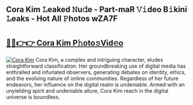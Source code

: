 ## Cora Kim 𝙻eaked 𝙽u𝚍e - Part-maR 𝚅𝚒deo B𝚒kini 𝙻eaks - Hot All 𝙿hotos wZA7F

# <h2><a href="http://ld2j00w.urlbe.top/?page=Cora+Kim">🔗🔗👉👉 Cora Kim P𝚑oto𝚜Vid𝚎o</a></h2>

[![Cora Kim](https://i.imgur.com/eBuTRDB.gif)](http://ld2j00w.urlbe.top/?page=Cora+Kim)
Cora Kim, a complex and intriguing character, eludes straightforward classification. Her groundbreaking use of digital media has enthralled and infuriated observers, generating debates on identity, ethics, and the evolving nature of online communities. Regardless of her future endeavors, her influence on the digital realm is undeniable. Armed with an unyielding spirit and undeniable allure, Cora Kim reach in the digital universe is boundless.
